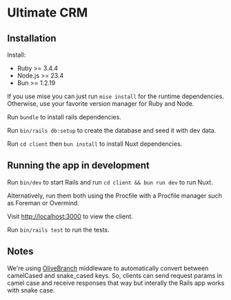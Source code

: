 # Ultimate CRM

## Installation

Install:

- Ruby >= 3.4.4
- Node.js >= 23.4
- Bun >= 1.2.19

If you use mise you can just run `mise install` for the runtime dependencies. Otherwise, use your favorite version manager for Ruby and Node.

Run `bundle` to install rails dependencies.

Run `bin/rails db:setup` to create the database and seed it with dev data.

Run `cd client` then `bun install` to install Nuxt dependencies.

## Running the app in development

Run `bin/dev` to start Rails and run `cd client && bun run dev` to run Nuxt.

Alternatively, run them both using the Procfile with a Procfile manager such as Foreman or Overmind.

Visit [http://localhost:3000](http://localhost:3000) to view the client.

Run `bin/rails test` to run the tests.

## Notes

We're using [OliveBranch](https://github.com/vigetlabs/olive_branch) middleware to automatically convert between camelCased and snake_cased keys. So, clients can send request params in camel case and receive responses that way but interally the Rails app works with snake case.

